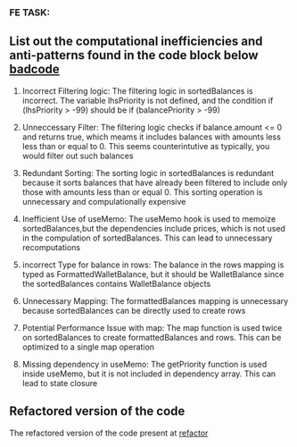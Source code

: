 ### FE TASK:
## List out the computational inefficiencies and anti-patterns found in the code block below [badcode](FE-1/badcode.tsx)
1. Incorrect Filtering logic:
The filtering logic in sortedBalances is incorrect. The variable lhsPriority is not defined, and the condition if (lhsPriority > -99) should be if (balancePriority > -99)

2. Unneccessary Filter:
The filtering logic checks if balance.amount <= 0 and returns true, which meams it includes balances with amounts less less than or equal to 0. This seems counterintutive as typically, you would filter out such balances

3. Redundant Sorting:
The sorting logic in sortedBalances is redundant because it sorts balances that have already been filtered to include only those with amounts less than or equal 0. This sorting operation is unnecessary and compulationally expensive

4. Inefficient Use of useMemo:
The useMemo hook is used to memoize sortedBalances,but the dependencies include prices, which is not used in the compulation of sortedBalances. This can lead to unnecessary recomputations

5. incorrect Type for balance in rows:
The balance in the rows mapping is typed as FormattedWalletBalance, but it should be WalletBalance since the sortedBalances contains WalletBalance objects

6. Unnecessary Mapping:
The formattedBalances mapping is unnecessary because sortedBalances can be directly used to create rows

7. Potential Performance Issue with map:
The map function is used twice on sortedBalances to create formattedBalances and rows. This can be optimized to a single map operation

8. Missing dependency in useMemo:
The getPriority function is used inside useMemo, but it is not included in dependency array. This can lead to state closure

## Refactored version of the code
The refactored version of the code present at [refactor](FE-1/refactor.tsx)
